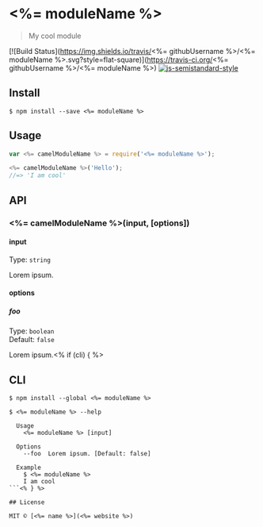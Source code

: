 # <%= moduleName %>

> My cool module

[![Build Status](https://img.shields.io/travis/<%= githubUsername %>/<%= moduleName %>.svg?style=flat-square)](https://travis-ci.org/<%= githubUsername %>/<%= moduleName %>)
[![js-semistandard-style](https://img.shields.io/badge/code%20style-semistandard-brightgreen.svg?style=flat-square)](https://github.com/Flet/semistandard)

## Install

```
$ npm install --save <%= moduleName %>
```

## Usage

```js
var <%= camelModuleName %> = require('<%= moduleName %>');

<%= camelModuleName %>('Hello');
//=> 'I am cool'
```

## API

### <%= camelModuleName %>(input, [options])

#### input

Type: `string`

Lorem ipsum.

#### options

##### foo

Type: `boolean`  
Default: `false`

Lorem ipsum.<% if (cli) { %>


## CLI

```
$ npm install --global <%= moduleName %>
```

```
$ <%= moduleName %> --help

  Usage
    <%= moduleName %> [input]

  Options
    --foo  Lorem ipsum. [Default: false]

  Example
    $ <%= moduleName %>
    I am cool
```<% } %>

## License

MIT © [<%= name %>](<%= website %>)

